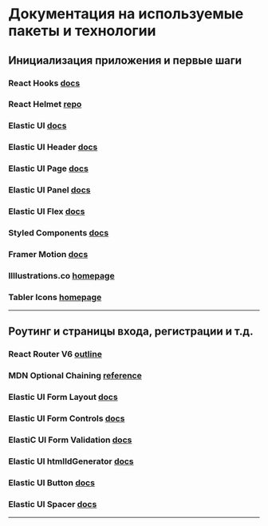 # Документация на используемые пакеты и технологии

## **Инициализация приложения и первые шаги**

### React Hooks [docs](https://reactjs.org/docs/hooks-intro.html)

### React Helmet [repo](https://github.com/nfl/react-helmet)

### Elastic UI [docs](https://elastic.github.io/eui/#/)

### Elastic UI Header [docs](https://elastic.github.io/eui/#/layout/header)

### Elastic UI Page [docs](https://elastic.github.io/eui/#/layout/page)

### Elastic UI Panel [docs](https://elastic.github.io/eui/#/layout/panel)

### Elastic UI Flex [docs](https://elastic.github.io/eui/#/layout/flex)

### Styled Components [docs](https://styled-components.com/)

### Framer Motion [docs](https://www.framer.com/api/motion/animation/)

### Illlustrations.co [homepage](https://illlustrations.co/)

### Tabler Icons [homepage](https://tablericons.com/)

---

## **Роутинг и страницы входа, регистрации и т.д.**

### React Router V6 [outline](https://reacttraining.com/blog/react-router-v6-pre/)

### MDN Optional Chaining [reference](https://developer.mozilla.org/en-US/docs/Web/JavaScript/Reference/Operators/Optional_chaining)

### Elastic UI Form Layout [docs](https://elastic.github.io/eui/#/forms/form-layouts)

### Elastic UI Form Controls [docs](https://eui.elastic.co/#/forms/form-controls)

### ElastiC UI Form Validation [docs](https://elastic.github.io/eui/#/forms/form-validation)

### Elastic UI htmlIdGenerator [docs](https://eui.elastic.co/#/utilities/html-id-generator)

### Elastic UI Button [docs](https://elastic.github.io/eui/#/navigation/button)

### Elastic UI Spacer [docs](https://elastic.github.io/eui/#/layout/spacer)

---

